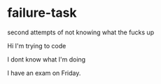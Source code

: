 # failure-task
second attempts of not knowing what the fucks up

Hi I'm trying to code

I dont know what I'm doing

I have an exam on Friday.
